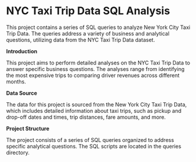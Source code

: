 # NYC Taxi Trip Data SQL Analysis
This project contains a series of SQL queries to analyze New York City Taxi Trip Data. The queries address a variety of business and analytical questions, utilizing data from the NYC Taxi Trip Data dataset.

**Introduction**

This project aims to perform detailed analyses on the NYC Taxi Trip Data to answer specific business questions. The analyses range from identifying the most expensive trips to comparing driver revenues across different months.

**Data Source**

The data for this project is sourced from the New York City Taxi Trip Data, which includes detailed information about taxi trips, such as pickup and drop-off dates and times, trip distances, fare amounts, and more.

**Project Structure**

The project consists of a series of SQL queries organized to address specific analytical questions. The SQL scripts are located in the queries directory.
